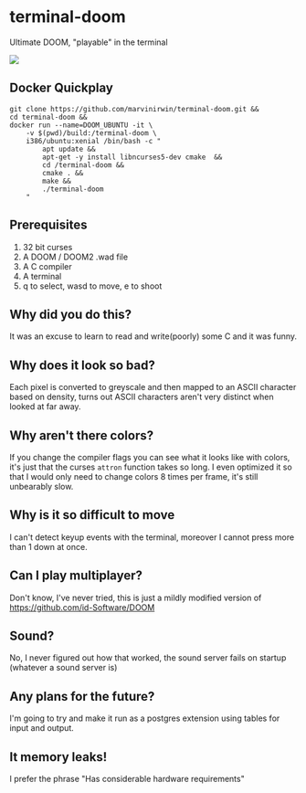 # terminal-doom

Ultimate DOOM, "playable" in the terminal

![](https://user-images.githubusercontent.com/25396621/57265443-9b6d1500-702c-11e9-91a7-32ca2916bec0.gif)

## Docker Quickplay
```
git clone https://github.com/marvinirwin/terminal-doom.git &&
cd terminal-doom &&
docker run --name=DOOM_UBUNTU -it \
    -v $(pwd)/build:/terminal-doom \
    i386/ubuntu:xenial /bin/bash -c "
        apt update &&
        apt-get -y install libncurses5-dev cmake  &&
        cd /terminal-doom &&
        cmake . &&
        make &&
        ./terminal-doom
    "
```

## Prerequisites

1. 32 bit curses
2. A DOOM / DOOM2 .wad file
3. A C compiler
4. A terminal
5. q to select, wasd to move, e to shoot

## Why did you do this?
It was an excuse to learn to read and write(poorly) some C and it was funny.  

## Why does it look so bad?
Each pixel is converted to greyscale and then mapped to an ASCII character based on density, turns out ASCII characters aren't very distinct when looked at far away.

## Why aren't there colors?
If you change the compiler flags you can see what it looks like with colors, it's just that the curses `attron` function takes so long.  I even optimized it so that I would only need to change colors 8 times per frame, it's still unbearably slow.

## Why is it so difficult to move
I can't detect keyup events with the terminal, moreover I cannot press more than 1 down at once.  

## Can I play multiplayer?
Don't know, I've never tried, this is just a mildly modified version of https://github.com/id-Software/DOOM

## Sound?
No, I never figured out how that worked, the sound server fails on startup (whatever a sound server is)

## Any plans for the future?
I'm going to try and make it run as a postgres extension using tables for input and output.

## It memory leaks!
I prefer the phrase "Has considerable hardware requirements"
